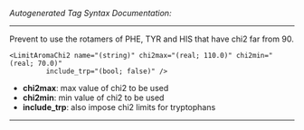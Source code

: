 _Autogenerated Tag Syntax Documentation:_

---
Prevent to use the rotamers of PHE, TYR and HIS that have chi2 far from 90.

```
<LimitAromaChi2 name="(string)" chi2max="(real; 110.0)" chi2min="(real; 70.0)"
         include_trp="(bool; false)" />
```

-   **chi2max**: max value of chi2 to be used
-   **chi2min**: min value of chi2 to be used
-   **include_trp**: also impose chi2 limits for tryptophans

---
